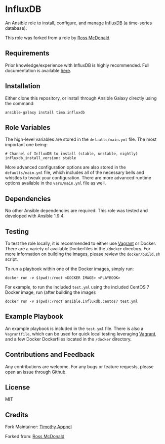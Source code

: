 InfluxDB
========

An Ansible role to install, configure, and manage
[InfluxDB](https://github.com/influxdata/influxdb) (a time-series
database).

This role was forked from a role by [Ross McDonald](https://github.com/rossmcdonald).

Requirements
------------

Prior knowledge/experience with InfluxDB is highly recommended. Full
documentation is available
[here](https://docs.influxdata.com/influxdb/latest).

Installation
------------

Either clone this repository, or install through Ansible Galaxy directly using the command:

```
ansible-galaxy install tima.influxdb
```

Role Variables
--------------

The high-level variables are stored in the `defaults/main.yml` file. The most important one being:

```
# Channel of InfluxDB to install (stable, unstable, nightly)
influxdb_install_version: stable
```

More advanced configuration options are also stored in the
`defaults/main.yml` file, which includes all of the necessary bells
and whistles to tweak your configuration. There are more advanced
runtime options available in the `vars/main.yml` file as well.

Dependencies
------------

No other Ansible dependencies are required. This role was tested and
developed with Ansible 1.9.4.

Testing
-------

To test the role locally, it is recommended to either use
[Vagrant](https://www.vagrantup.com/) or Docker. There are a variety
of available Dockerfiles in the `/docker` directory. For more
information on building the images, please review the
`docker/build.sh` script.

To run a playbook within one of the Docker images, simply run:

```
docker run -v $(pwd):/root <DOCKER IMAGE> <PLAYBOOK>
```

For example, to run the included `test.yml` using the included CentOS
7 Docker image, run (after building the image):

```
docker run -v $(pwd):/root ansible.influxdb.centos7 test.yml
```

Example Playbook
----------------

An example playbook is included in the `test.yml` file. There is also
a `Vagrantfile`, which can be used for quick local testing leveraging
[Vagrant](https://www.vagrantup.com/), and a few Docker Dockerfiles
located in the `/docker` directory.

Contributions and Feedback
--------------------------

Any contributions are welcome. For any bugs or feature requests,
please open an issue through Github.

License
-------

MIT

Credits
------

Fork Maintainer:
[Timothy Appnel](https://github.com/tima)

Forked from:
[Ross McDonald](https://github.com/rossmcdonald)


